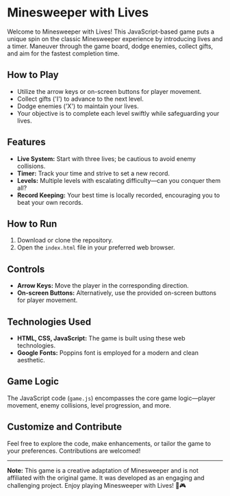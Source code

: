 # Minesweeper with Lives

Welcome to Minesweeper with Lives! This JavaScript-based game puts a unique spin on the classic Minesweeper experience by introducing lives and a timer. Maneuver through the game board, dodge enemies, collect gifts, and aim for the fastest completion time.

## How to Play

- Utilize the arrow keys or on-screen buttons for player movement.
- Collect gifts ('I') to advance to the next level.
- Dodge enemies ('X') to maintain your lives.
- Your objective is to complete each level swiftly while safeguarding your lives.

## Features

- **Live System:** Start with three lives; be cautious to avoid enemy collisions.
- **Timer:** Track your time and strive to set a new record.
- **Levels:** Multiple levels with escalating difficulty—can you conquer them all?
- **Record Keeping:** Your best time is locally recorded, encouraging you to beat your own records.

## How to Run

1. Download or clone the repository.
2. Open the `index.html` file in your preferred web browser.

## Controls

- **Arrow Keys:** Move the player in the corresponding direction.
- **On-screen Buttons:** Alternatively, use the provided on-screen buttons for player movement.

## Technologies Used

- **HTML, CSS, JavaScript:** The game is built using these web technologies.
- **Google Fonts:** Poppins font is employed for a modern and clean aesthetic.

## Game Logic

The JavaScript code (`game.js`) encompasses the core game logic—player movement, enemy collisions, level progression, and more.

## Customize and Contribute

Feel free to explore the code, make enhancements, or tailor the game to your preferences. Contributions are welcomed!

---

**Note:** This game is a creative adaptation of Minesweeper and is not affiliated with the original game. It was developed as an engaging and challenging project. Enjoy playing Minesweeper with Lives! 🚀🎮
